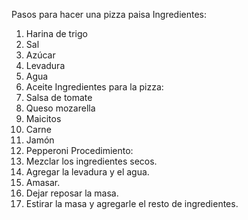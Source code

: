Pasos para hacer una pizza paisa
Ingredientes:
1. Harina de trigo
2. Sal
3. Azúcar
4. Levadura
5. Agua
6. Aceite
Ingredientes para la pizza:
1. Salsa de tomate
2. Queso mozarella
3. Maicitos
4. Carne
5. Jamón
6. Pepperoni
Procedimiento:
1. Mezclar los ingredientes secos.
2. Agregar la levadura y el agua.
3. Amasar.
4. Dejar reposar la masa.
5. Estirar la masa y agregarle el resto de ingredientes.
